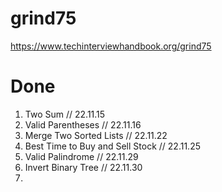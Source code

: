 # grind75

https://www.techinterviewhandbook.org/grind75

# Done
1. Two Sum // 22.11.15
2. Valid Parentheses // 22.11.16
3. Merge Two Sorted Lists // 22.11.22
4. Best Time to Buy and Sell Stock // 22.11.25
5. Valid Palindrome // 22.11.29
6. Invert Binary Tree // 22.11.30 
7. 